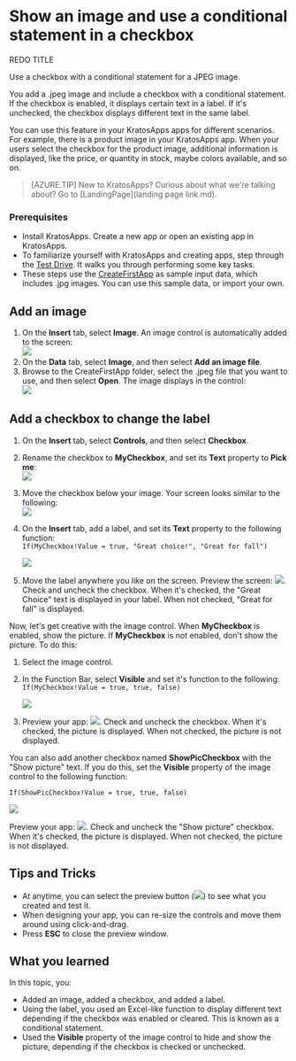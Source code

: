 <properties
	pageTitle="Show images and use a checkbox with a conditional statement in KratosApps | Microsoft Azure"
	description=""
	services=""
	documentationCenter=""
	authors="MandiOhlinger"
	manager="dwrede"
	editor=""/>

<tags
   ms.service="na"
   ms.devlang="na"
   ms.topic="article"
   ms.tgt_pltfrm="na"
   ms.workload="na"
   ms.date="10/07/2015"
   ms.author="mandia"/>

# Show an image and use a conditional statement in a checkbox

REDO TITLE

Use a checkbox with a conditional statement for a JPEG image.

You add a .jpeg image and include a checkbox with a conditional statement. If the checkbox is enabled, it displays certain text in a label. If it's unchecked, the checkbox displays different text in the same label.

You can use this feature in your KratosApps apps for different scenarios. For example, there is a product image in your KratosApps app. When your users select the checkbox for the product image, additional information is displayed, like the price, or quantity in stock, maybe colors available, and so on.

> [AZURE.TIP] New to KratosApps? Curious about what we're talking about? Go to [LandingPage](landing page link.md).

### Prerequisites
- Install KratosApps. Create a new app or open an existing app in KratosApps.
- To familiarize yourself with KratosApps and creating apps, step through the [Test Drive](get-started-test-drive.md ). It walks you through performing some key tasks.
- These steps use the [CreateFirstApp](https://gallery.technet.microsoft.com/Sample-data-for-Create-c77790e7) as sample input data, which includes .jpg images. You can use this sample data, or import your own.


## Add an image
1. On the **Insert** tab, select **Image**. An image control is automatically added to the screen:  
![][1]  
2. On the **Data** tab, select **Image**, and then select **Add an image file**.
3. Browse to the CreateFirstApp folder, select the .jpeg file that you want to use, and then select **Open**. The image displays in the control:  
![][5]  


## Add a checkbox to change the label
1. On the **Insert** tab, select **Controls**, and then select **Checkbox**.
2. Rename the checkbox to **MyCheckbox**, and set its **Text** property to **Pick me**:  
![][6]  
3. Move the checkbox below your image. Your screen looks similar to the following:  
![][2]  
4. On the **Insert** tab, add a label, and set its **Text** property to the following function:  
```If(MyCheckbox!Value = true, "Great choice!", "Great for fall")```  

	![][4]  
5. Move the label anywhere you like on the screen. Preview the screen: ![][3]. Check and uncheck the checkbox. When it's checked, the "Great Choice" text is displayed in your label. When not checked, "Great for fall" is displayed.

Now, let's get creative with the image control. When **MyCheckbox** is enabled, show the picture. If **MyCheckbox** is not enabled, don't show the picture. To do this:

1. Select the image control.
2. In the Function Bar, select **Visible** and set it's function to the following:  
```If(MyCheckbox!Value = true, true, false)```  

	![][7]  
3. Preview your app: ![][3]. Check and uncheck the checkbox. When it's checked, the picture is displayed. When not checked, the picture is not displayed.

You can also add another checkbox named **ShowPicCheckbox** with the "Show picture" text. If you do this, set the **Visible** property of the image control to the following function:

```If(ShowPicCheckbox!Value = true, true, false)```

![][8]

Preview your app: ![][3]. Check and uncheck the "Show picture" checkbox. When it's checked, the picture is displayed. When not checked, the picture is not displayed.

## Tips and Tricks
- At anytime, you can select the preview button (![][3]) to see what you created and test it.
- When designing your app, you can re-size the controls and move them around using click-and-drag.
- Press **ESC** to close the preview window.

## What you learned

In this topic, you:

- Added an image, added a checkbox, and added a label.
- Using the label, you used an Excel-like function to display different text depending if the checkbox was enabled or cleared. This is known as a conditional statement.
- Used the **Visible** property of the image control to hide and show the picture, depending if the checkbox is checked or unchecked.


[1]: ./media/show-images-conditional-statement-checkbox/image.png
[2]: ./media/show-images-conditional-statement-checkbox/checkbox.png
[3]: ./media/show-images-conditional-statement-checkbox/preview.png
[4]: ./media/show-images-conditional-statement-checkbox/textfunction.png
[5]: ./media/show-images-conditional-statement-checkbox/imagewithpicture.png
[6]: ./media/show-images-conditional-statement-checkbox/mycheckbox.png
[7]: ./media/show-images-conditional-statement-checkbox/visible.png
[8]: ./media/show-images-conditional-statement-checkbox/showpicture.png
